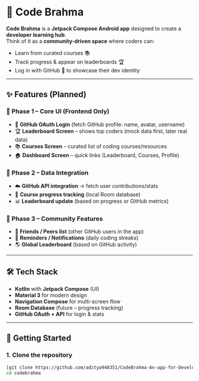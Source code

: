 # 🚀 Code Brahma

**Code Brahma** is a **Jetpack Compose Android app** designed to create a **developer learning hub**.  
Think of it as a **community-driven space** where coders can:  
- Learn from curated courses 📚  
- Track progress & appear on leaderboards 🏆  
- Log in with GitHub 🔐 to showcase their dev identity  

---

## ✨ Features (Planned)

### 📌 Phase 1 – Core UI (Frontend Only)
- 🔐 **GitHub OAuth Login** (fetch GitHub profile: name, avatar, username)  
- 🏆 **Leaderboard Screen** – shows top coders (mock data first, later real data)  
- 📚 **Courses Screen** – curated list of coding courses/resources  
- 🏠 **Dashboard Screen** – quick links (Leaderboard, Courses, Profile)  

### 📌 Phase 2 – Data Integration
- ☁️ **GitHub API integration** → fetch user contributions/stats  
- 📂 **Course progress tracking** (local Room database)  
- 📊 **Leaderboard update** (based on progress or GitHub metrics)  

### 📌 Phase 3 – Community Features
- 👥 **Friends / Peers list** (other GitHub users in the app)  
- 🔔 **Reminders / Notifications** (daily coding streaks)  
- 🌎 **Global Leaderboard** (based on GitHub activity)  

---

## 🛠️ Tech Stack

- **Kotlin** with **Jetpack Compose** (UI)  
- **Material 3** for modern design  
- **Navigation Compose** for multi-screen flow  
- **Room Database** (future – progress tracking)  
- **GitHub OAuth + API** for login & stats  

---

## 🚦 Getting Started

### 1. Clone the repository
```bash
[git clone https://github.com/aditya948351/CodeBrahma-An-app-for-Developers.git](https://github.com/Aditya948351/CodeBrahma-An-app-for-Developers.git)
cd codebrahma
